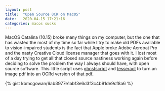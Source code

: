 ```yaml
---
layout: post
title:  "Open Source OCR on MacOS"
date:   2020-04-15 17:21:16
categories: macos sucks
---
```


MacOS Catalina (10.15) broke many things on my computer, but the
one that has wasted the most of my time so far while I try to make
old PDFs available to vision-impaired students is the fact that
Apple broke Adobe Acrobat Pro and the nasty Creative Cloud license
manager that goes with it.  I lost most of a day trying to get all
that closed source nastiness working again before deciding to solve
the problem the way I always should have, with open source software.
This little script uses <a href="https://www.ghostscript.com/">ghostscript</a> and <a href="https://github.com/tesseract-ocr/tesseract">tesseract</a> to turn an image pdf into an OCRd version of
that pdf.


{% gist kbmcgowan/6ab3977e1abf3e6d3f3c4b91de9cf8a6 %}
